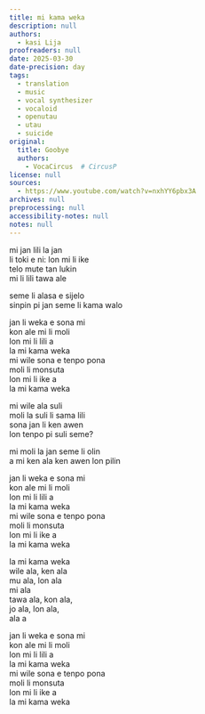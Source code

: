 ```yaml
---
title: mi kama weka
description: null
authors:
  - kasi Lija
proofreaders: null
date: 2025-03-30
date-precision: day
tags:
  - translation
  - music
  - vocal synthesizer
  - vocaloid
  - openutau
  - utau
  - suicide
original:
  title: Goobye
  authors:
    - VocaCircus  # CircusP
license: null
sources:
  - https://www.youtube.com/watch?v=nxhYY6pbx3A
archives: null
preprocessing: null
accessibility-notes: null
notes: null
---
```


mi jan lili la jan  \
li toki e ni: lon mi li ike  \
telo mute tan lukin  \
mi li lili tawa ale

seme li alasa e sijelo  \
sinpin pi jan seme li kama walo

jan li weka e sona mi  \
kon ale mi li moli  \
lon mi li lili a  \
la mi kama weka  \
mi wile sona e tenpo pona  \
moli li monsuta  \
lon mi li ike a  \
la mi kama weka

mi wile ala suli  \
moli la suli li sama lili  \
sona jan li ken awen  \
lon tenpo pi suli seme?

mi moli la jan seme li olin  \
a mi ken ala ken awen lon pilin

jan li weka e sona mi  \
kon ale mi li moli  \
lon mi li lili a  \
la mi kama weka  \
mi wile sona e tenpo pona  \
moli li monsuta  \
lon mi li ike a  \
la mi kama weka

la mi kama weka  \
wile ala, ken ala  \
mu ala, lon ala  \
mi ala  \
tawa ala, kon ala,  \
jo ala, lon ala,  \
ala a

jan li weka e sona mi  \
kon ale mi li moli  \
lon mi li lili a  \
la mi kama weka  \
mi wile sona e tenpo pona  \
moli li monsuta  \
lon mi li ike a  \
la mi kama weka
